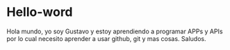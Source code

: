 # Hello-word
Hola mundo, yo soy Gustavo y estoy aprendiendo a programar APPs y APIs por lo cual necesito aprender a usar github, git y mas cosas. Saludos.  
